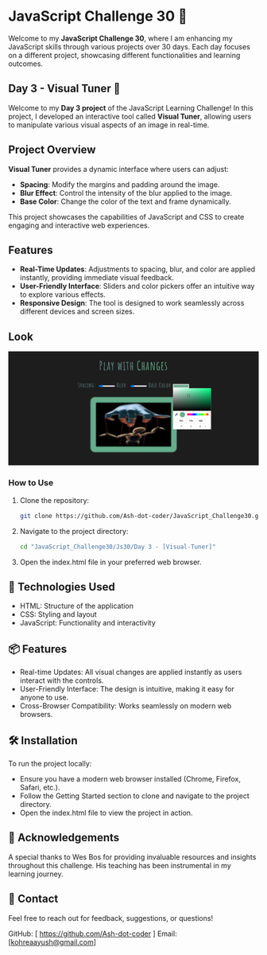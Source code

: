 # JavaScript Challenge 30 🚀

Welcome to my **JavaScript Challenge 30**, where I am enhancing my JavaScript skills through various projects over 30 days. Each day focuses on a different project, showcasing different functionalities and learning outcomes.

## Day 3 - Visual Tuner 🎨

Welcome to my **Day 3 project** of the JavaScript Learning Challenge! In this project, I developed an interactive tool called **Visual Tuner**, allowing users to manipulate various visual aspects of an image in real-time. 

## Project Overview

**Visual Tuner** provides a dynamic interface where users can adjust:
- **Spacing**: Modify the margins and padding around the image.
- **Blur Effect**: Control the intensity of the blur applied to the image.
- **Base Color**: Change the color of the text and frame dynamically.

This project showcases the capabilities of JavaScript and CSS to create engaging and interactive web experiences.

## Features

- **Real-Time Updates**: Adjustments to spacing, blur, and color are applied instantly, providing immediate visual feedback.
- **User-Friendly Interface**: Sliders and color pickers offer an intuitive way to explore various effects.
- **Responsive Design**: The tool is designed to work seamlessly across different devices and screen sizes.

## Look

![Visual Tuner](./interface.png) 

### How to Use
1. Clone the repository:
   ```bash
   git clone https://github.com/Ash-dot-coder/JavaScript_Challenge30.git   
   ```

2. Navigate to the project directory:
    ```bash
    cd "JavaScript_Challenge30/Js30/Day 3 - [Visual-Tuner]"
    ```
3. Open the index.html file in your preferred web browser.

## 🔧 Technologies Used
- HTML: Structure of the application
- CSS: Styling and layout
- JavaScript: Functionality and interactivity

## 📦 Features
- Real-time Updates: All visual changes are applied instantly as users interact with the controls.
- User-Friendly Interface: The design is intuitive, making it easy for anyone to use.
- Cross-Browser Compatibility: Works seamlessly on modern web browsers.

## 🛠️ Installation
To run the project locally:

- Ensure you have a modern web browser installed (Chrome, Firefox, Safari, etc.).
- Follow the Getting Started section to clone and navigate to the project directory.
- Open the index.html file to view the project in action.

## 🌟 Acknowledgements
A special thanks to Wes Bos for providing invaluable resources and insights throughout this challenge. His teaching has been instrumental in my learning journey.

## 💬 Contact
Feel free to reach out for feedback, suggestions, or questions!

GitHub: [ https://github.com/Ash-dot-coder ]
Email: [kohreaayush@gmail.com]